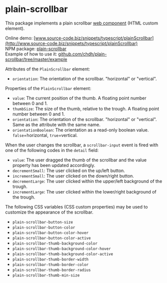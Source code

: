 # plain-scrollbar

This package implements a plain scrollbar [web component](https://en.wikipedia.org/wiki/Web_Components) (HTML custom element).

Online demo: [www.source-code.biz/snippets/typescript/plainScrollbar](http://www.source-code.biz/snippets/typescript/plainScrollbar)<br>
NPM package: [plain-scrollbar](https://www.npmjs.com/package/plain-scrollbar)<br>
Example of how to use it: [github.com/chdh/plain-scrollbar/tree/master/example](https://github.com/chdh/plain-scrollbar/tree/master/example)

Attributes of the `PlainScrollbar` element:

* `orientation`: The orientation of the scrollbar. "horizontal" or "vertical".

Properties of the `PlainScrollbar` element:

* `value`: The current position of the thumb. A floating point number between 0 and 1.
* `thumbSize`: The size of the thumb, relative to the trough. A floating point number between 0 and 1.
* `orientation`: The orientation of the scrollbar. "horizontal" or "vertical". Same as the attribute with the same name.
* `orientationBoolean`: The orientation as a read-only boolean value. `false`=horizontal, `true`=vertical.

When the user changes the scrollbar, a `scrollbar-input` event is fired with one of the following
codes in the `detail` field:

* `value`: The user dragged the thumb of the scrollbar and the value property has been updated accordingly.
* `decrementSmall`: The user clicked on the up/left button.
* `incrementSmall`: The user clicked on the down/right button.
* `decrementLarge`: The user clicked within the upper/left background of the trough.
* `incrementLarge`: The user clicked within the lower/right background of the trough.

The following CSS variables (CSS custom properties) may be used to customize the appearance of the scrollbar.

* `plain-scrollbar-button-size`
* `plain-scrollbar-button-color`
* `plain-scrollbar-button-color-hover`
* `plain-scrollbar-button-color-active`
* `plain-scrollbar-thumb-background-color`
* `plain-scrollbar-thumb-background-color-hover`
* `plain-scrollbar-thumb-background-color-active`
* `plain-scrollbar-thumb-border-width`
* `plain-scrollbar-thumb-border-color`
* `plain-scrollbar-thumb-border-radius`
* `plain-scrollbar-thumb-min-size`
